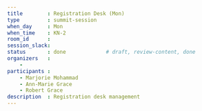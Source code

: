 ```yaml
---
title        : Registration Desk (Mon)
type         : summit-session
when_day     : Mon
when_time    : KN-2
room_id      : 
session_slack: 
status       : done             # draft, review-content, done
organizers   :
    - 
participants :
    - Marjorie Mohammad
    - Ann-Marie Grace
    - Robert Grace
description  : Registration desk management
---
```


